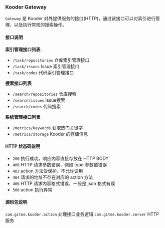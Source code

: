 ### Kooder Gateway

`Gateway` 是 Kooder 对外提供服务的接口(HTTP)，通过该接口可以对索引进行管理，以及执行常规的搜索操作。

#### 接口说明

**索引管理接口列表**

* `/task/repositories`  仓库索引管理接口
* `/task/issues`   Issue 索引管理接口
* `/task/codes`   代码索引管理接口

**搜索接口列表**

* `/search/repositories`   仓库搜索
* `/search/issues`  Issue搜索
* `/search/codes` 代码搜索

**系统管理接口列表**

* `/metrics/keywords`  获取热门关键字
* `/metrics/storage` Kooder 的存储信息

#### HTTP 状态码说明

* `200`  执行成功，响应内容直接存放在 HTTP BODY
* `400`  HTTP 请求参数错误，例如 type 参数值错误
* `403`  action 方法受保护，不允许调用
* `404`  请求的地址不存在对应的 action 方法
* `406`  HTTP 请求内容格式错误，一般是 json 格式有误
* `500`  action 执行异常

#### 源码包说明

`com.gitee.kooder.action` 处理接口业务逻辑 
`com.gitee.kooder.server` HTTP服务  
